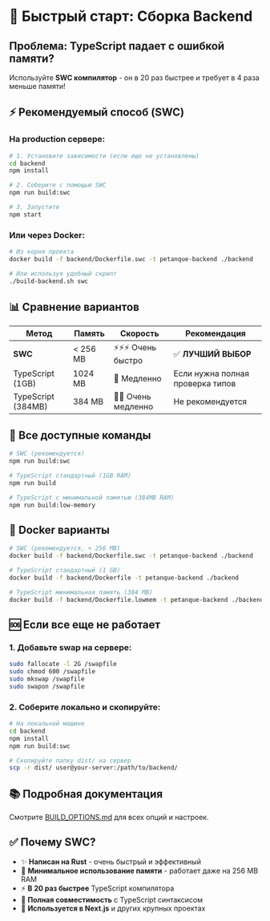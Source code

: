 # 🚀 Быстрый старт: Сборка Backend

## Проблема: TypeScript падает с ошибкой памяти?

Используйте **SWC компилятор** - он в 20 раз быстрее и требует в 4 раза меньше памяти!

## ⚡ Рекомендуемый способ (SWC)

### На production сервере:

```bash
# 1. Установите зависимости (если еще не установлены)
cd backend
npm install

# 2. Соберите с помощью SWC
npm run build:swc

# 3. Запустите
npm start
```

### Или через Docker:

```bash
# Из корня проекта
docker build -f backend/Dockerfile.swc -t petanque-backend ./backend

# Или используя удобный скрипт
./build-backend.sh swc
```

## 📊 Сравнение вариантов

| Метод              | Память   | Скорость            | Рекомендация                     |
| ------------------ | -------- | ------------------- | -------------------------------- |
| **SWC**            | < 256 MB | ⚡⚡⚡ Очень быстро | ✅ **ЛУЧШИЙ ВЫБОР**              |
| TypeScript (1GB)   | 1024 MB  | 🐌 Медленно         | Если нужна полная проверка типов |
| TypeScript (384MB) | 384 MB   | 🐌🐌 Очень медленно | Не рекомендуется                 |

## 🔧 Все доступные команды

```bash
# SWC (рекомендуется)
npm run build:swc

# TypeScript стандартный (1GB RAM)
npm run build

# TypeScript с минимальной памятью (384MB RAM)
npm run build:low-memory
```

## 🐳 Docker варианты

```bash
# SWC (рекомендуется, < 256 MB)
docker build -f backend/Dockerfile.swc -t petanque-backend ./backend

# TypeScript стандартный (1 GB)
docker build -f backend/Dockerfile -t petanque-backend ./backend

# TypeScript минимальная память (384 MB)
docker build -f backend/Dockerfile.lowmem -t petanque-backend ./backend
```

## 🆘 Если все еще не работает

### 1. Добавьте swap на сервере:

```bash
sudo fallocate -l 2G /swapfile
sudo chmod 600 /swapfile
sudo mkswap /swapfile
sudo swapon /swapfile
```

### 2. Соберите локально и скопируйте:

```bash
# На локальной машине
cd backend
npm install
npm run build:swc

# Скопируйте папку dist/ на сервер
scp -r dist/ user@your-server:/path/to/backend/
```

## 📚 Подробная документация

Смотрите [BUILD_OPTIONS.md](./BUILD_OPTIONS.md) для всех опций и настроек.

## ✅ Почему SWC?

- ✨ **Написан на Rust** - очень быстрый и эффективный
- 💾 **Минимальное использование памяти** - работает даже на 256 MB RAM
- ⚡ **В 20 раз быстрее** TypeScript компилятора
- 🔄 **Полная совместимость** с TypeScript синтаксисом
- 🎯 **Используется в Next.js** и других крупных проектах
